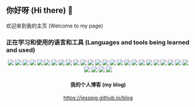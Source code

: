 ## 你好呀 (Hi there) 👋

欢迎来到我的主页 (Welcome to my page)

<!--
**jesspig/jesspig** is a ✨ _special_ ✨ repository because its `README.md` (this file) appears on your GitHub profile.

Here are some ideas to get you started:

- 🔭 I’m currently working on ...
- 🌱 I’m currently learning ...
- 👯 I’m looking to collaborate on ...
- 🤔 I’m looking for help with ...
- 💬 Ask me about ...
- 📫 How to reach me: ...
- 😄 Pronouns: ...
- ⚡ Fun fact: ...
-->
<!-- 
![](https://github-readme-stats.vercel.app/api?username=jesspig&show_icons=true&theme=dracula&locale=cn&count_private=true&line_height=40) ![](https://github-readme-stats.vercel.app/api/top-langs/?username=jesspig&theme=dracula) 
-->
### 正在学习和使用的语言和工具 (Languages and tools being learned and used)
<div align="center"> 
  <img src="https://img.shields.io/badge/-HTML5-E34F26?style=flat-square&logo=html5&logoColor=white">
  <img src="https://img.shields.io/badge/-CSS3-1572B6?style=flat-square&logo=css3&logoColor=white">
  <img src="https://img.shields.io/badge/-JavaScript-F7DF1E?style=flat-square&logo=javascript&logoColor=white">
  <img src="https://img.shields.io/badge/-Markdown-000000?style=flat-square&logo=markdown&logoColor=white">
  <img src="https://img.shields.io/badge/-npm-CB3837?style=flat-square&logo=npm&logoColor=white">
  <img src="https://img.shields.io/badge/-Yarn-2C8EBB?style=flat-square&logo=yarn&logoColor=white">
  <img src="https://img.shields.io/badge/-git-F05032?style=flat-square&logo=git&logoColor=white">
  <img src="https://img.shields.io/badge/-GitHub-181717?style=flat-square&logo=github&logoColor=white">
  <img src="https://img.shields.io/badge/-Typescript-3178C6?style=flat-square&logo=typescript&logoColor=white">
  <img src="https://img.shields.io/badge/-Sass-CC6699?style=flat-square&logo=sass&logoColor=white">
  <img src="https://img.shields.io/badge/-Vue-4FC08D?style=flat-square&logo=vue.js&logoColor=white">
  <img src="https://img.shields.io/badge/-Electron-47848F?style=flat-square&logo=electron&logoColor=white">
  <img src="https://img.shields.io/badge/-C-A8B9CC?style=flat-square&logo=c&logoColor=white">
  <img src="https://img.shields.io/badge/-C++-00599C?style=flat-square&logo=cplusplus&logoColor=white">
  <img src="https://img.shields.io/badge/-Go-00ADD8?style=flat-square&logo=go&logoColor=white">
  <img src="https://img.shields.io/badge/-Hyperledger-2F3134?style=flat-square&logo=hyperledger&logoColor=white">
  <img src="https://img.shields.io/badge/-Python-3776AB?style=flat-square&logo=python&logoColor=white">
  <img src="https://img.shields.io/badge/-PyTorch-EE4C2C?style=flat-square&logo=python&logoColor=white">
  <img src="https://img.shields.io/badge/-NumPy-013243?style=flat-square&logo=numpy&logoColor=white">
  <img src="https://img.shields.io/badge/-Java-007396?style=flat-square&logo=java&logoColor=white">
  <img src="https://img.shields.io/badge/-MySql-4479A1?style=flat-square&logo=mysql&logoColor=white">
  <img src="https://img.shields.io/badge/-Redis-DC382D?style=flat-square&logo=redis&logoColor=white">
  <img src="https://img.shields.io/badge/-PostgreSql-4169E1?style=flat-square&logo=postgresql&logoColor=white">
  <img src="https://img.shields.io/badge/-Rust-000000?style=flat-square&logo=rust&logoColor=white">
  <img src="https://img.shields.io/badge/-WebAssembly-654FF0?style=flat-square&logo=webassembly&logoColor=white">
</div>

<div align="center" class="lang"> 
  <img src="https://github-readme-stats.vercel.app/api?username=jesspig&show_icons=true&theme=radical&count_private=true&hide_border=true">
<!--   <img src="https://github-readme-stats.vercel.app/api/top-langs/?username=jesspig&theme=radical&hide=html,css&layout=compact"> -->
  <img src="https://github-readme-stats.vercel.app/api/top-langs/?username=jesspig&theme=radical&hide=html,css&hide_border=true">
<!--   <img src="https://github-readme-stats.vercel.app/api?username=jesspig&show_icons=true&theme=dracula&locale=cn&count_private=true"> -->
<!--   <img src="https://github-readme-stats.vercel.app/api/top-langs/?username=jesspig&theme=dracula&locale=cn&hide=html,css&layout=compact"> -->
  <img src="https://stats.justsong.cn/api/leetcode/?username=jesspig&cn=true&theme=dark">
  <img src="https://stats.justsong.cn/api/csdn?id=weixin_42355240&theme=dark&cn=true">
</div>

<div align="center"> 
<h4>我的个人博客 (my blog)</h4>
<a href="https://jesspig.github.io/blog">https://jesspig.github.io/blog</a>
</div>
